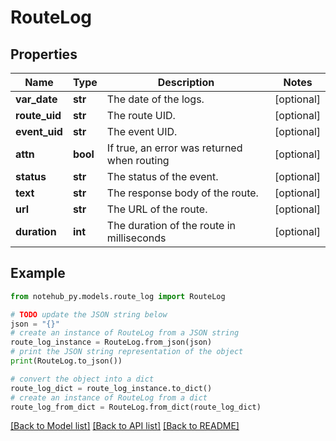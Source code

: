 # RouteLog

## Properties

| Name          | Type     | Description                                 | Notes      |
| ------------- | -------- | ------------------------------------------- | ---------- |
| **var_date**  | **str**  | The date of the logs.                       | [optional] |
| **route_uid** | **str**  | The route UID.                              | [optional] |
| **event_uid** | **str**  | The event UID.                              | [optional] |
| **attn**      | **bool** | If true, an error was returned when routing | [optional] |
| **status**    | **str**  | The status of the event.                    | [optional] |
| **text**      | **str**  | The response body of the route.             | [optional] |
| **url**       | **str**  | The URL of the route.                       | [optional] |
| **duration**  | **int**  | The duration of the route in milliseconds   | [optional] |

## Example

```python
from notehub_py.models.route_log import RouteLog

# TODO update the JSON string below
json = "{}"
# create an instance of RouteLog from a JSON string
route_log_instance = RouteLog.from_json(json)
# print the JSON string representation of the object
print(RouteLog.to_json())

# convert the object into a dict
route_log_dict = route_log_instance.to_dict()
# create an instance of RouteLog from a dict
route_log_from_dict = RouteLog.from_dict(route_log_dict)
```

[[Back to Model list]](../README.md#documentation-for-models) [[Back to API list]](../README.md#documentation-for-api-endpoints) [[Back to README]](../README.md)
